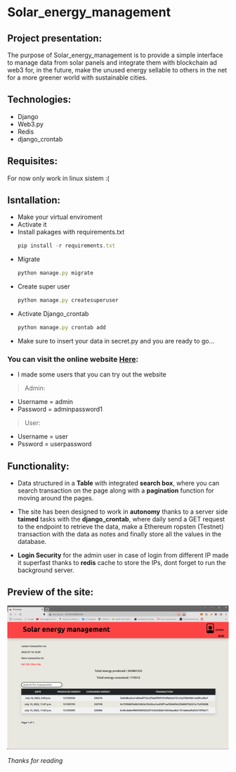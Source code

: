# Solar_energy_management

 ## Project presentation:

The purpose of Solar_energy_management is to provide a simple interface to manage data from solar panels and integrate them with blockchain ad web3
for, in the future, make the unused energy sellable to others in the net for a more greener world with sustainable cities.

## Technologies:

- Django
- Web3.py
- Redis
- django_crontab

## Requisites:
For now only work in linux sistem :(

## Isntallation:
 - Make your virtual enviroment
 - Activate it
 - Install pakages with requirements.txt
   ```js
   pip install -r requirements.txt
   ```
 - Migrate
    ```js
   python manage.py migrate
   ```
 - Create super user
   ```js
   python manage.py createsuperuser
   ```
 - Activate Django_crontab
   ```js
   python manage.py crontab add
   ```
 - Make sure to insert your data in secret.py and you are ready to go...

### You can visit the online website [Here](http://18.195.120.80:8000/):

- I made some users that you can try out the website

> Admin:
- Username = admin
- Password = adminpassword1

> User:
- Username = user
- Pssword = userpassword

## Functionality:

- Data structured in a **Table** with integrated **search box**, where you can search transaction on the page along with a **pagination** function for moving around the pages.

- The site has been designed to work in **autonomy** thanks to a server side **taimed** tasks with the **django_crontab**, where daily send a GET request to the endpoint to retrieve the data, make a Ethereum ropsten (Testnet) transaction with the data as notes and finally store all the values in the database.

- **Login Security** for the admin user in case of login from different IP made it superfast thanks to **redis** cache to store the IPs, dont forget to run the background server.

## Preview of the site:
<picture>
  <img src="https://github.com/Kaido997/Solar_energy_management/blob/main/Solar_energy_menagement.png">
</picture>

*Thanks for reading*
